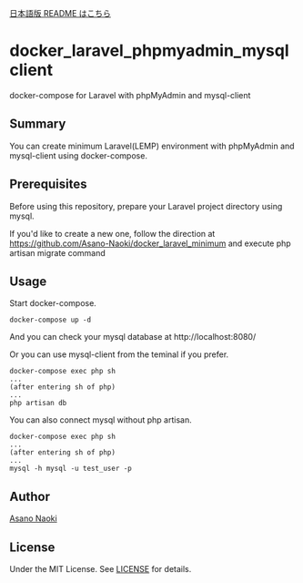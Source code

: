 [日本語版 README はこちら](/README_ja.md)

# docker_laravel_phpmyadmin_mysqlclient
docker-compose for Laravel with phpMyAdmin and mysql-client

## Summary
You can create minimum Laravel(LEMP) environment with phpMyAdmin and mysql-client using docker-compose.

## Prerequisites
Before using this repository, prepare your Laravel project directory using mysql.

If you'd like to create a new one, follow the direction at https://github.com/Asano-Naoki/docker_laravel_minimum and execute php artisan migrate command

## Usage
Start docker-compose.
```
docker-compose up -d
```
And you can check your mysql database at http://localhost:8080/

Or you can use mysql-client from the teminal if you prefer.
```
docker-compose exec php sh
...
(after entering sh of php)
...
php artisan db
```
You can also connect mysql without php artisan.
```
docker-compose exec php sh
...
(after entering sh of php)
...
mysql -h mysql -u test_user -p
```

## Author
[Asano Naoki](https://asanonaoki.com/blog/)


## License
Under the MIT License. See [LICENSE](/LICENSE) for details.

